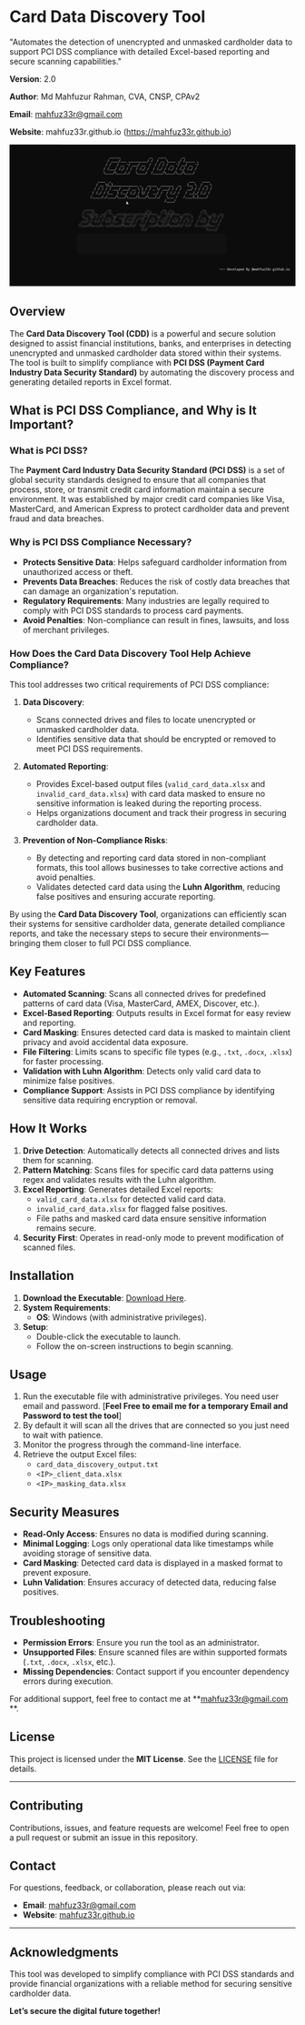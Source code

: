 # Card Data Discovery Tool
"Automates the detection of unencrypted and unmasked cardholder data to support PCI DSS compliance with detailed Excel-based reporting and secure scanning capabilities."

**Version**: 2.0  

**Author**: Md Mahfuzur Rahman, CVA, CNSP, CPAv2 

**Email**: mahfuz33r@gmail.com 

**Website**: mahfuz33r.github.io (https://mahfuz33r.github.io)

![Card Data Discovery](/assets/Dashboard.png)

## Overview

The **Card Data Discovery Tool (CDD)** is a powerful and secure solution designed to assist financial institutions, banks, and enterprises in detecting unencrypted and unmasked cardholder data stored within their systems. The tool is built to simplify compliance with **PCI DSS (Payment Card Industry Data Security Standard)** by automating the discovery process and generating detailed reports in Excel format.


## **What is PCI DSS Compliance, and Why is It Important?**

### **What is PCI DSS?**
The **Payment Card Industry Data Security Standard (PCI DSS)** is a set of global security standards designed to ensure that all companies that process, store, or transmit credit card information maintain a secure environment. It was established by major credit card companies like Visa, MasterCard, and American Express to protect cardholder data and prevent fraud and data breaches.


### **Why is PCI DSS Compliance Necessary?**
- **Protects Sensitive Data**: Helps safeguard cardholder information from unauthorized access or theft.
- **Prevents Data Breaches**: Reduces the risk of costly data breaches that can damage an organization's reputation.
- **Regulatory Requirements**: Many industries are legally required to comply with PCI DSS standards to process card payments.
- **Avoid Penalties**: Non-compliance can result in fines, lawsuits, and loss of merchant privileges.


### **How Does the Card Data Discovery Tool Help Achieve Compliance?**
This tool addresses two critical requirements of PCI DSS compliance:
1. **Data Discovery**:
   - Scans connected drives and files to locate unencrypted or unmasked cardholder data.
   - Identifies sensitive data that should be encrypted or removed to meet PCI DSS requirements.

2. **Automated Reporting**:
   - Provides Excel-based output files (`valid_card_data.xlsx` and `invalid_card_data.xlsx`) with card data masked to ensure no sensitive information is leaked during the reporting process.
   - Helps organizations document and track their progress in securing cardholder data.

3. **Prevention of Non-Compliance Risks**:
   - By detecting and reporting card data stored in non-compliant formats, this tool allows businesses to take corrective actions and avoid penalties.
   - Validates detected card data using the **Luhn Algorithm**, reducing false positives and ensuring accurate reporting.

By using the **Card Data Discovery Tool**, organizations can efficiently scan their systems for sensitive cardholder data, generate detailed compliance reports, and take the necessary steps to secure their environments—bringing them closer to full PCI DSS compliance.


## Key Features

- **Automated Scanning**: Scans all connected drives for predefined patterns of card data (Visa, MasterCard, AMEX, Discover, etc.).
- **Excel-Based Reporting**: Outputs results in Excel format for easy review and reporting.
- **Card Masking**: Ensures detected card data is masked to maintain client privacy and avoid accidental data exposure.
- **File Filtering**: Limits scans to specific file types (e.g., `.txt`, `.docx`, `.xlsx`) for faster processing.
- **Validation with Luhn Algorithm**: Detects only valid card data to minimize false positives.
- **Compliance Support**: Assists in PCI DSS compliance by identifying sensitive data requiring encryption or removal.

## How It Works

1. **Drive Detection**: Automatically detects all connected drives and lists them for scanning.
2. **Pattern Matching**: Scans files for specific card data patterns using regex and validates results with the Luhn algorithm.
3. **Excel Reporting**: Generates detailed Excel reports:
   - `valid_card_data.xlsx` for detected valid card data.
   - `invalid_card_data.xlsx` for flagged false positives.
   - File paths and masked card data ensure sensitive information remains secure.
4. **Security First**: Operates in read-only mode to prevent modification of scanned files.

## Installation

1. **Download the Executable**: [Download Here](#).
2. **System Requirements**:
   - **OS**: Windows (with administrative privileges).
3. **Setup**:
   - Double-click the executable to launch.
   - Follow the on-screen instructions to begin scanning.

## Usage

1. Run the executable file with administrative privileges. You need user email and password. [**Feel Free to email me for a temporary Email and Password to test the tool**]
2. By default it will scan all the drives that are connected so you just need to wait with patience. 
3. Monitor the progress through the command-line interface.
4. Retrieve the output Excel files:
   - `card_data_discovery_output.txt`
   - `<IP>_client_data.xlsx`
   - `<IP>_masking_data.xlsx`

## Security Measures

- **Read-Only Access**: Ensures no data is modified during scanning.
- **Minimal Logging**: Logs only operational data like timestamps while avoiding storage of sensitive data.
- **Card Masking**: Detected card data is displayed in a masked format to prevent exposure.
- **Luhn Validation**: Ensures accuracy of detected data, reducing false positives.

## Troubleshooting

- **Permission Errors**: Ensure you run the tool as an administrator.
- **Unsupported Files**: Ensure scanned files are within supported formats (`.txt`, `.docx`, `.xlsx`, etc.).
- **Missing Dependencies**: Contact support if you encounter dependency errors during execution.

For additional support, feel free to contact me at **mahfuz33r@gmail.com **.

## License

This project is licensed under the **MIT License**. See the [LICENSE](LICENSE) file for details.

---

## Contributing

Contributions, issues, and feature requests are welcome! Feel free to open a pull request or submit an issue in this repository.

## Contact

For questions, feedback, or collaboration, please reach out via:
- **Email**: mahfuz33r@gmail.com 
- **Website**: [mahfuz33r.github.io](https://mahfuz33r.github.io)

---

## Acknowledgments

This tool was developed to simplify compliance with PCI DSS standards and provide financial organizations with a reliable method for securing sensitive cardholder data.

**Let’s secure the digital future together!**
